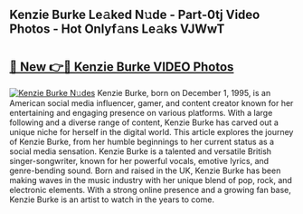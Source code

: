 ## Kenzie Burke Le𝚊ked N𝚞de - Part-0tj Video Photos - Hot Onlyf𝚊ns Le𝚊ks VJWwT

# <h2><a href="http://ab57035.deff.icu/?id=Kenzie+Burke">🔗 New 👉🔴 Kenzie Burke VIDEO Photos</a></h2>

[![Kenzie Burke N𝚞des](https://i.imgur.com/rIISA9y.gif)](http://ab57035.deff.icu/?id=Kenzie+Burke)
Kenzie Burke, born on December 1, 1995, is an American social media influencer, gamer, and content creator known for her entertaining and engaging presence on various platforms. With a large following and a diverse range of content, Kenzie Burke has carved out a unique niche for herself in the digital world. This article explores the journey of Kenzie Burke, from her humble beginnings to her current status as a social media sensation. Kenzie Burke is a talented and versatile British singer-songwriter, known for her powerful vocals, emotive lyrics, and genre-bending sound. Born and raised in the UK, Kenzie Burke has been making waves in the music industry with her unique blend of pop, rock, and electronic elements. With a strong online presence and a growing fan base, Kenzie Burke is an artist to watch in the years to come.
